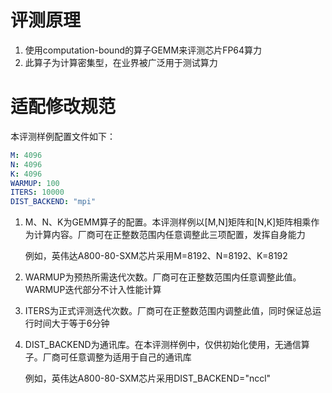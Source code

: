 # 评测原理

1. 使用computation-bound的算子GEMM来评测芯片FP64算力
2. 此算子为计算密集型，在业界被广泛用于测试算力

# 适配修改规范

本评测样例配置文件如下：

```yaml
M: 4096
N: 4096
K: 4096
WARMUP: 100
ITERS: 10000
DIST_BACKEND: "mpi"
```

1. M、N、K为GEMM算子的配置。本评测样例以[M,N]矩阵和[N,K]矩阵相乘作为计算内容。厂商可在正整数范围内任意调整此三项配置，发挥自身能力

   例如，英伟达A800-80-SXM芯片采用M=8192、N=8192、K=8192

2. WARMUP为预热所需迭代次数。厂商可在正整数范围内任意调整此值。WARMUP迭代部分不计入性能计算

3. ITERS为正式评测迭代次数。厂商可在正整数范围内调整此值，同时保证总运行时间大于等于6分钟

4. DIST_BACKEND为通讯库。在本评测样例中，仅供初始化使用，无通信算子。厂商可任意调整为适用于自己的通讯库

   例如，英伟达A800-80-SXM芯片采用DIST_BACKEND="nccl"
